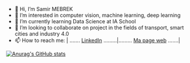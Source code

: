 - 👋 Hi, I’m Samir MEBREK
- 👀 I’m interested in computer vision, machine learning, deep learning
- 🌱 I’m currently learning Data Science at IA School
- 💞️ I’m looking to collaborate on project in the fields of transport, smart cities and industry 4.0 
- 📫 How to reach me:
|  ....... <a href="http://www.linkedin.com/in/samir-mebrek">LinkedIn<a/> .........|......... <a href="https://samirmebrek.github.io/">Ma page web<a/> .......|

<!---
SamirIASchool/SamirIASchool is a ✨ special ✨ repository because its `README.md` (this file) appears on your GitHub profile.
You can click the Preview link to take a look at your changes.
--->
[![Anurag's GitHub stats](https://github-readme-stats.vercel.app/api?username=SamirIASchool)](https://github.com/anuraghazra/github-readme-stats)
